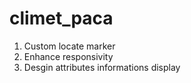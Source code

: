 # climet_paca

1. Custom locate marker
2. Enhance responsivity
3. Desgin attributes informations display
